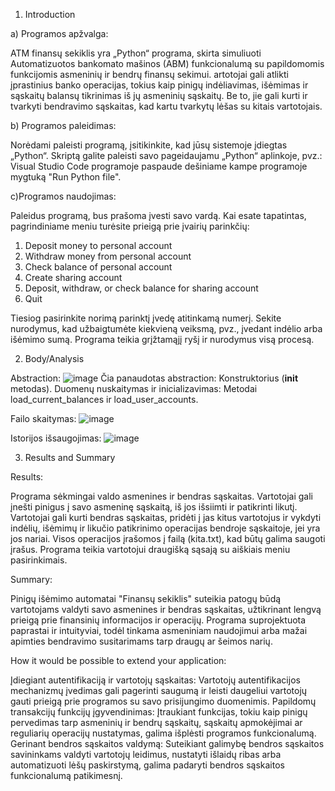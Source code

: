 1. Introduction

a) Programos apžvalga:

ATM finansų sekiklis yra „Python“ programa, skirta simuliuoti Automatizuotos bankomato mašinos (ABM) funkcionalumą su papildomomis funkcijomis asmeninių ir bendrų finansų sekimui.
artotojai gali atlikti įprastinius banko operacijas, tokius kaip pinigų indėliavimas, išėmimas ir sąskaitų balansų tikrinimas iš jų asmeninių sąskaitų. 
Be to, jie gali kurti ir tvarkyti bendravimo sąskaitas, kad kartu tvarkytų lėšas su kitais vartotojais.

b) Programos paleidimas:

Norėdami paleisti programą, įsitikinkite, kad jūsų sistemoje įdiegtas „Python“. Skriptą galite paleisti savo pageidaujamu „Python“ aplinkoje, pvz.: Visual Studio Code programoje paspaude dešiniame kampe programoje mygtuką "Run Python file".

c)Programos naudojimas:

Paleidus programą, bus prašoma įvesti savo vardą. Kai esate tapatintas, pagrindiniame meniu turėsite prieigą prie įvairių parinkčių:

1. Deposit money to personal account
2. Withdraw money from personal account
3. Check balance of personal account
4. Create sharing account
5. Deposit, withdraw, or check balance for sharing account
6. Quit

Tiesiog pasirinkite norimą parinktį įvedę atitinkamą numerį. Sekite nurodymus, kad užbaigtumėte kiekvieną veiksmą, pvz., įvedant indėlio arba išėmimo sumą. Programa teikia grįžtamąjį ryšį ir nurodymus visą procesą.

2. Body/Analysis

Abstraction:
![image](https://github.com/LukasSvederskis/Kursinis_Lukas/assets/144675751/09ff2caf-5558-4470-8adb-5327f49286b2)
Čia panaudotas abstraction: 
Konstruktorius (__init__ metodas).
Duomenų nuskaitymas ir inicializavimas:
Metodai load_current_balances ir load_user_accounts.


Failo skaitymas: 
![image](https://github.com/LukasSvederskis/Kursinis_Lukas/assets/144675751/0f03e0c6-4600-4487-b03c-4a9d5725e558)

Istorijos išsaugojimas:
![image](https://github.com/LukasSvederskis/Kursinis_Lukas/assets/144675751/ba476ea2-8734-4f40-a32b-de4e566faa26)

3. Results and Summary

Results:

Programa sėkmingai valdo asmenines ir bendras sąskaitas.
Vartotojai gali įnešti pinigus į savo asmeninę sąskaitą, iš jos išsiimti ir patikrinti likutį.
Vartotojai gali kurti bendras sąskaitas, pridėti į jas kitus vartotojus ir vykdyti indėlių, išėmimų ir likučio patikrinimo operacijas bendroje sąskaitoje, jei yra jos nariai.
Visos operacijos įrašomos į failą (kita.txt), kad būtų galima saugoti įrašus.
Programa teikia vartotojui draugišką sąsają su aiškiais meniu pasirinkimais.

Summary:

Pinigų išėmimo automatai "Finansų sekiklis" suteikia patogų būdą vartotojams valdyti savo asmenines ir bendras sąskaitas, užtikrinant lengvą prieigą prie finansinių informacijos ir operacijų.
Programa suprojektuota paprastai ir intuityviai, todėl tinkama asmeniniam naudojimui arba mažai apimties bendravimo susitarimams tarp draugų ar šeimos narių.

How it would be possible to extend your application:

Įdiegiant autentifikaciją ir vartotojų sąskaitas: Vartotojų autentifikacijos mechanizmų įvedimas gali pagerinti saugumą ir leisti daugeliui vartotojų gauti prieigą prie programos su savo prisijungimo duomenimis.
Papildomų transakcijų funkcijų įgyvendinimas: Įtraukiant funkcijas, tokiu kaip pinigų pervedimas tarp asmeninių ir bendrų sąskaitų, sąskaitų apmokėjimai ar reguliarių operacijų nustatymas, galima išplėsti programos funkcionalumą.
Gerinant bendros sąskaitos valdymą: Suteikiant galimybę bendros sąskaitos savininkams valdyti vartotojų leidimus, nustatyti išlaidų ribas arba automatizuoti lėšų paskirstymą, galima padaryti bendros sąskaitos funkcionalumą patikimesnį.




